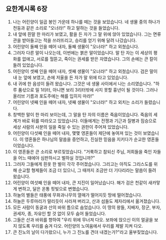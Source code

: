 ## 요한계시록 6장

1. 나는 어린양이 일곱 봉인 가운데 하나를 떼는 것을 보았습니다. 네 생물 중의 하나가 천둥과 같은 소리로 "오너라!" 하고 말하는 것을 들었습니다.
2. 내 앞에 흰말 한 마리가 보였고, 활을 든 자가 그 말 위에 앉아 있었습니다. 그는 면류관을 받아들고는 적을 쓰러뜨리고, 승리를 얻기 위해 달려 나갔습니다.
3. 어린양이 둘째 인을 떼어 내자, 둘째 생물이 "오너라!" 하고 외쳤습니다.
4. 그러자 다른 말이 나오는데, 이번에는 붉은 말이었습니다. 말 탄 자는 이 세상의 평화를 없애고, 서로를 헐뜯고, 죽이는 권세를 받은 자였습니다. 그의 손에는 큰 칼이 들려 있었습니다.
5. 어린양이 셋째 인을 떼어 내자, 셋째 생물이 "오너라!" 하고 외쳤습니다. 검은 말이 내 눈 앞에 보였고, 손에 저울을 든 자가 말 위에 타고 있었습니다.
6. 내 귀에 한 음성이 들려 왔습니다. 그것은 네 생물 사이에서 나는 소리였습니다. "하루 품삯으로 밀 1리터, 아니면 보리 3리터밖에 사지 못할 흉년이 될 것이다. 그러나 올리브 기름과 포도주에는 해를 입히지 마라!"
7. 어린양이 넷째 인을 떼어 내자, 넷째 생물이 "오너라!" 하고 외치는 소리가 들렸습니다.
8. 창백한 말이 한 마리 보이는데, 그 말을 탄 자의 이름은 죽음이었습니다. 죽음의 세계가 바로 뒤를 따라오고 있었습니다. 이들에게는 전쟁과 기근과 질병과 짐승으로 세상 사람의 사분의 일을 죽일 수 있는 권한이 주어져 있었습니다.
9. 어린양이 다섯째 인을 떼어 내자, 몇몇 영혼들이 제단에 놓여져 있는 것이 보였습니다. 이 영혼들은 하나님의 말씀을 증언하고, 진실한 믿음을 지키다가 순교한 영혼들이었습니다.
10. 이 영혼들은 큰 소리로 부르짖었습니다. "거룩하고 참되신 주님, 저희들을 죽인 자들을 어느 때에야 심판하시고 벌하실 것입니까?"
11. 그러자 그들에게 흰옷 한 벌이 각각 주어졌습니다. 그리고는 아직도 그리스도를 위해 순교할 형제들이 조금 더 있으니, 그 때까지 조금만 더 기다리라는 말씀이 들려 왔습니다.
12. 어린양이 여섯째 인을 떼어 내자, 큰 지진이 일어났습니다. 해가 검은 천같이 새카맣게 변하고, 달은 온통 핏빛으로 변했습니다.
13. 하늘의 별들은 태풍에 무화과나무의 열매가 떨어지듯 땅에 떨어졌습니다.
14. 하늘은 두루마리가 말리듯이 사라져 버리고, 산과 섬들도 제자리에서 옮겨졌습니다.
15. 모든 사람이 동굴과 산의 바위 틈으로 숨었습니다. 이 땅의 왕들, 지배자, 장군, 부자, 권세자, 종, 자유인 할 것 없이 모두 숨어 들었습니다.
16. 그들은 산과 바위를 향하여 "우리 위에 무너져 다오. 보좌에 앉으신 이의 얼굴을 보지 않도록 우리를 숨겨 다오. 어린양의 노여움에서 우리를 제발 지켜 다오.
17. 큰 진노의 날이 다가왔으니, 누가 그 진노를 견뎌 내겠는가?"라고 울부짖었습니다.